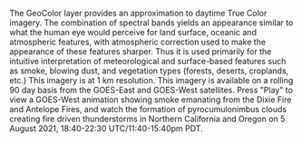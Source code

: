 The GeoColor layer provides an approximation to daytime True Color imagery. The combination of spectral bands yields an appearance similar to what the human eye would perceive for land surface, oceanic and atmospheric features, with atmospheric correction used to make the appearance of these features sharper. Thus it is used primarily for the intuitive interpretation of meteorological and surface-based features such as smoke, blowing dust, and vegetation types (forests, deserts, croplands, etc.) This imagery is at 1 km resolution. This imagery is available on a rolling 90 day basis from the GOES-East and GOES-West satellites. Press "Play" to view a GOES-West animation showing smoke emanating from the Dixie Fire and Antelope Fires, and watch the formation of pyrocumulonimbus clouds creating fire driven thunderstorms in Northern California and Oregon on 5 August 2021, 18:40-22:30 UTC/11:40-15:40pm PDT.